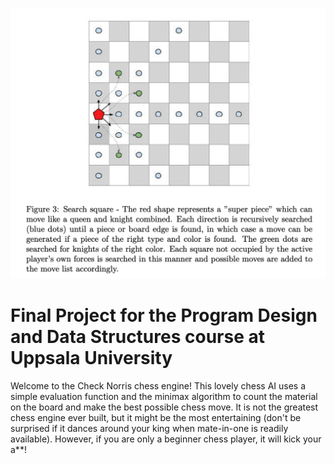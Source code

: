![check-norris](check-norris.png)

# Final Project for the Program Design and Data Structures course at Uppsala University

Welcome to the Check Norris chess engine! This lovely chess AI uses a simple evaluation function and the minimax algorithm to count the material on the board and make the best possible chess move. It is not the greatest chess engine ever built, but it might be the most entertaining (don't be surprised if it dances around your king when mate-in-one is readily available). However, if you are only a beginner chess player, it will kick your a**!
